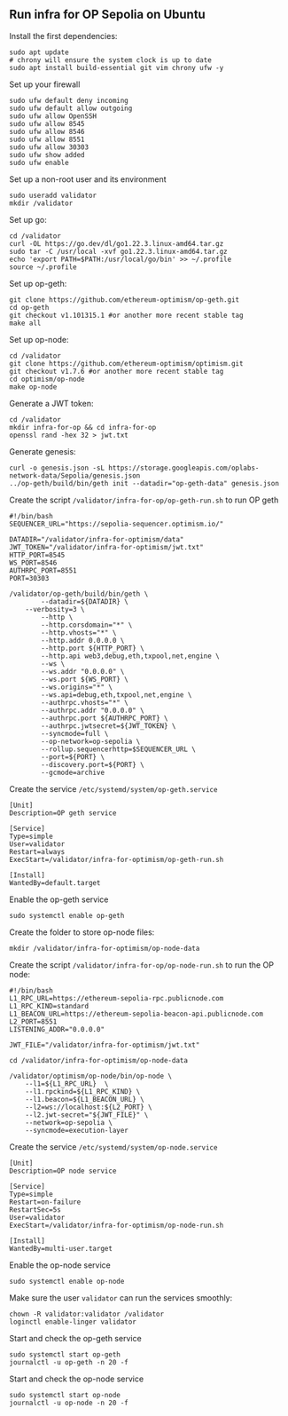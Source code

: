 ## Run infra for OP Sepolia on Ubuntu

Install the first dependencies:
```
sudo apt update
# chrony will ensure the system clock is up to date
sudo apt install build-essential git vim chrony ufw -y
```

Set up your firewall
```
sudo ufw default deny incoming
sudo ufw default allow outgoing
sudo ufw allow OpenSSH
sudo ufw allow 8545
sudo ufw allow 8546
sudo ufw allow 8551
sudo ufw allow 30303
sudo ufw show added
sudo ufw enable
```

Set up a non-root user and its environment
```
sudo useradd validator
mkdir /validator
```

Set up go:
```
cd /validator
curl -OL https://go.dev/dl/go1.22.3.linux-amd64.tar.gz
sudo tar -C /usr/local -xvf go1.22.3.linux-amd64.tar.gz
echo 'export PATH=$PATH:/usr/local/go/bin' >> ~/.profile
source ~/.profile
```

Set up op-geth:
```
git clone https://github.com/ethereum-optimism/op-geth.git
cd op-geth
git checkout v1.101315.1 #or another more recent stable tag
make all
```

Set up op-node:
```
cd /validator
git clone https://github.com/ethereum-optimism/optimism.git
git checkout v1.7.6 #or another more recent stable tag
cd optimism/op-node
make op-node
```

Generate a JWT token:
```
cd /validator
mkdir infra-for-op && cd infra-for-op
openssl rand -hex 32 > jwt.txt
```

Generate genesis:
```
curl -o genesis.json -sL https://storage.googleapis.com/oplabs-network-data/Sepolia/genesis.json
../op-geth/build/bin/geth init --datadir="op-geth-data" genesis.json
```

Create the script `/validator/infra-for-op/op-geth-run.sh` to run OP geth
```
#!/bin/bash
SEQUENCER_URL="https://sepolia-sequencer.optimism.io/"

DATADIR="/validator/infra-for-optimism/data"
JWT_TOKEN="/validator/infra-for-optimism/jwt.txt"
HTTP_PORT=8545
WS_PORT=8546
AUTHRPC_PORT=8551
PORT=30303

/validator/op-geth/build/bin/geth \
        --datadir=${DATADIR} \
	--verbosity=3 \
        --http \
        --http.corsdomain="*" \
        --http.vhosts="*" \
        --http.addr 0.0.0.0 \
        --http.port ${HTTP_PORT} \
        --http.api web3,debug,eth,txpool,net,engine \
        --ws \
        --ws.addr "0.0.0.0" \
        --ws.port ${WS_PORT} \
        --ws.origins="*" \
        --ws.api=debug,eth,txpool,net,engine \
        --authrpc.vhosts="*" \
        --authrpc.addr "0.0.0.0" \
        --authrpc.port ${AUTHRPC_PORT} \
        --authrpc.jwtsecret=${JWT_TOKEN} \
        --syncmode=full \
        --op-network=op-sepolia \
        --rollup.sequencerhttp=$SEQUENCER_URL \
        --port=${PORT} \
        --discovery.port=${PORT} \
        --gcmode=archive
```

Create the service `/etc/systemd/system/op-geth.service`
```
[Unit]
Description=OP geth service

[Service]
Type=simple
User=validator
Restart=always
ExecStart=/validator/infra-for-optimism/op-geth-run.sh 

[Install]
WantedBy=default.target
```

Enable the op-geth service
```
sudo systemctl enable op-geth
```

Create the folder to store op-node files:
```
mkdir /validator/infra-for-optimism/op-node-data
```

Create the script `/validator/infra-for-op/op-node-run.sh` to run the OP node:
```
#!/bin/bash
L1_RPC_URL=https://ethereum-sepolia-rpc.publicnode.com
L1_RPC_KIND=standard
L1_BEACON_URL=https://ethereum-sepolia-beacon-api.publicnode.com
L2_PORT=8551
LISTENING_ADDR="0.0.0.0"

JWT_FILE="/validator/infra-for-optimism/jwt.txt"

cd /validator/infra-for-optimism/op-node-data

/validator/optimism/op-node/bin/op-node \
    --l1=${L1_RPC_URL}  \
    --l1.rpckind=${L1_RPC_KIND} \
    --l1.beacon=${L1_BEACON_URL} \
    --l2=ws://localhost:${L2_PORT} \
    --l2.jwt-secret="${JWT_FILE}" \
    --network=op-sepolia \
    --syncmode=execution-layer
```

Create the service `/etc/systemd/system/op-node.service`
```
[Unit]
Description=OP node service

[Service]
Type=simple
Restart=on-failure
RestartSec=5s
User=validator
ExecStart=/validator/infra-for-optimism/op-node-run.sh

[Install]
WantedBy=multi-user.target
```

Enable the op-node service
```
sudo systemctl enable op-node
```

Make sure the user `validator` can run the services smoothly:
```
chown -R validator:validator /validator
loginctl enable-linger validator
```

Start and check the op-geth service
```
sudo systemctl start op-geth
journalctl -u op-geth -n 20 -f
```

Start and check the op-node service
```
sudo systemctl start op-node
journalctl -u op-node -n 20 -f
```
